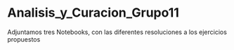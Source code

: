 # Analisis_y_Curacion_Grupo11

Adjuntamos tres Notebooks, con las diferentes resoluciones a los ejercicios propuestos
